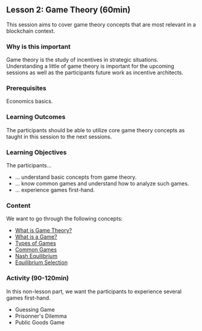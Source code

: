 ## Lesson 2: Game Theory (60min)

This session aims to cover game theory concepts that are most relevant in a blockchain context.

### Why is this important

Game theory is the study of incentives in strategic situations. Understanding a little of game theory is important for the upcoming sessions as well as the participants future work as incentive architects.

### Prerequisites

Economics basics.

### Learning Outcomes

The participants should be able to utilize core game theory concepts as taught in this session to the next sessions.

### Learning Objectives

The participants...

- ... understand basic concepts from game theory.
- ... know common games and understand how to analyze such games.
- ... experience games first-hand.

### Content

We want to go through the following concepts:
  - [What is Game Theory?](#what-is-game-theory)
  - [What is a Game?](#what-is-a-game)
  - [Types of Games](#types-of-games)
  - [Common Games](#common-games)
  - [Nash Equilibrium](#nash-equilibrium)
  - [Equilibrium Selection](#equilibrium-selection)


### Activity (90-120min)

In this non-lesson part, we want the participants to experience several games first-hand.

- Guessing Game
- Prisonner's Dilemma
- Public Goods Game
